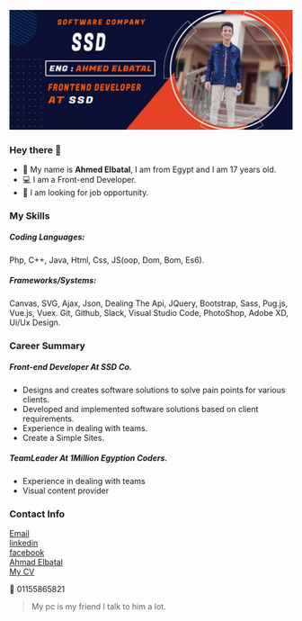 ![](assets/images/ahmed-elbatal.jpg)
### Hey there 👋
 * 👨 My name is __Ahmed Elbatal__, I am from Egypt and I am 17 years old.
 * 💻 I am a Front-end Developer.
 * 🔎 I am looking for job opportunity.

### My Skills
##### Coding Languages:
Php, C++, Java, Html, Css, JS(oop, Dom, Bom, Es6).

##### Frameworks/Systems: 
Canvas, SVG, Ajax, Json, Dealing The Api, JQuery, Bootstrap, Sass, Pug.js, Vue.js, Vuex.
Git, Github, Slack, Visual Studio Code, PhotoShop, Adobe XD, Ui/Ux Design.

### Career Summary
##### Front-end Developer At SSD Co.
 * Designs and creates software solutions to solve pain points for various clients.
 * Developed and implemented software solutions based on client requirements.
 * Experience in dealing with teams.
 * Create a Simple Sites.

##### TeamLeader At 1Million Egyption Coders. 
 * Experience in dealing with teams
 * Visual content provider

### Contact Info
[Email](aelbatal33@gmail.com)\
[linkedin](https://www.linkedin.com/in/ahmed-elbatal-009b971a4)\
[facebook](https://www.facebook.com/aelbatal33)\
[Ahmad Elbatal](https://ahmedelbatal.netlify.app/)\
[My CV](assets/myCV/AhmedElbatal-cv.pdf)

📱 01155865821

> My pc is my friend I talk to him a lot.
